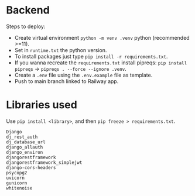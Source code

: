 # Backend

Steps to deploy:

- Create virtual environment `python -m venv .venv` python (recommended >=11).
- Set in `runtime.txt` the python version.
- To install packages just type `pip install -r requirements.txt`.
- If you wanna recreate the `requirements.txt` install pipreqs: `pip install pipreqs` -> `pipreqs . --force --ignore .venv`.
- Create a `.env` file using the `.env.example` file as template.
- Push to main branch linked to Railway app.

# Libraries used

Use `pip install <library>`, and then `pip freeze > requirements.txt`.

```
Django
dj_rest_auth
dj_database_url
django_allauth
django_environ
djangorestframework
djangorestframework_simplejwt
django-cors-headers
psycopg2
uvicorn
gunicorn
whitenoise
```

